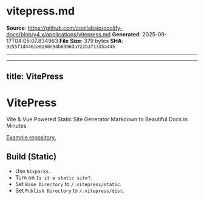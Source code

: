 # vitepress.md

**Source**: https://github.com/coollabsio/coolify-docs/blob/v4.x/applications/vitepress.md
**Generated**: 2025-09-17T04:05:07.834963
**File Size**: 379 bytes
**SHA**: `9255f1d4461e0150e94b6996da722b3713d5a445`

---

---
title: VitePress
---

# VitePress

Vite & Vue Powered Static Site Generator Markdown to Beautiful Docs in Minutes.

[Example repository.](https://github.com/coollabsio/coolify-examples/tree/main/vitepress)

## Build (Static)

- Use `Nixpacks`.
- Turn on `Is it a static site?`.
- Set `Base Directory` to `/.vitepress/static`.
- Set `Publish Directory` to `/.vitepress/dist`.


